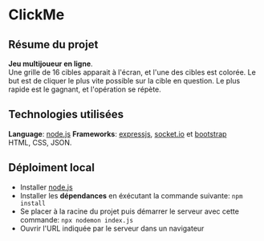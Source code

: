 # ClickMe

## Résume du projet

**Jeu multijoueur en ligne**. \
Une grille de 16 cibles apparait à l'écran, et l'une des cibles est colorée. Le but est de cliquer le plus vite possible sur la cible en question. Le plus rapide est le gagnant, et l'opération se répète.

## Technologies utilisées

**Language**: [node.js](https://nodejs.org/en)
**Frameworks**: [expressjs](http://expressjs.com/), [socket.io](https://socket.io/) et [bootstrap](https://getbootstrap.com/docs/3.4/css/)\
HTML, CSS, JSON.

## Déploiment local

- Installer [node.js](https://nodejs.org/en)
- Installer les **dépendances** en éxécutant la commande suivante: ```npm install```
- Se placer à la racine du projet puis démarrer le serveur avec cette commande: ```npx nodemon index.js```
- Ouvrir l'URL indiquée par le serveur dans un navigateur